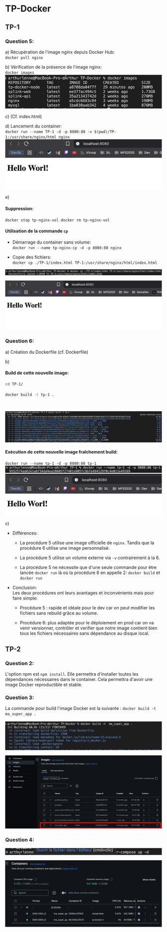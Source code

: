 # TP-Docker

## TP-1

### Question 5:
a) Récupération de l'image nginx depuis Docker Hub:<br>
`docker pull nginx`

b) Vérification de la présence de l'image nginx:<br>
`docker images`
![alt text](./TP-1/img/q5_image_1.png)

c) (Cf. index.html)

d) Lancement du container:<br>
`docker run --name TP-1 -d -p 8080:80 -v $(pwd)/TP-1:/usr/share/nginx/html nginx`
![alt text](./TP-1/img/q5_image_2.png)

e) 
#### Suppression:<br>
`docker stop tp-nginx-vol
docker rm tp-nginx-vol`

#### Utilisation de la commande `cp`

- Démarrage du container sans volume:<br>
`docker run --name tp-nginx-cp -d -p 8080:80 nginx`

- Copie des fichiers:<br>
`docker cp ./TP-1/index.html TP-1:/usr/share/nginx/html/index.html`

![alt text](./TP-1/img/q5_image_3.png)

![alt text](./TP-1/img/q5_image_4.png)

### Question 6:
a) Création du Dockerfile (cf. Dockerfile)

b) 
#### Build de cette nouvelle image:
```bash
cd TP-1/

docker build -t tp-1 .
```
<br>

![alt text](./TP-1/img/q6_image_1.png)

#### Exécution de cette nouvelle image fraîchement build:

`docker run --name tp-1 -d -p 8080:80 tp-1`
![alt text](./TP-1/img/q6_image_2.png)
![alt text](./TP-1/img/q6_image_3.png)

c)
- Différences:
    - La procédure 5 utilise une image officielle de `nginx`. Tandis que la procédure 6 utilise une image personnalisé.

    - La procédure 5 utilise un volume externe via `-v` contrairement à la 6.

    - La procédure 5 ne nécessite que d'une seule commande pour être lancée `docker run` là où la procédure 6 en appelle 2: `docker build` et `docker run`

- Conclusion:<br>
Les deux procédures ont leurs avantages et inconvénients mais pour faire simple:

    - Procédure 5 : rapide et idéale pour le dev car on peut modifier les fichiers sans rebuild grâce au volume.

    - Procédure 6: plus adaptée pour le déploiement en prod car on va venir versionner, contrôler et verifier que notre image contient bien tous les fichiers nécessaires sans dépendance au disque local.
## TP-2

### Question 2:

L'option npm est `npm install`. Elle permettra d'installer toutes les dépendances nécessaires dans le container. Cela permettra d'avoir une image Docker reproductible et stable.

### Question 3:

La commande pour build l'image Docker est la suivante : `docker build -t ma_super_app .`<br><br>![alt text](./TP-2/img/q3_image_1.png)

![alt text](./TP-2/img/q3_image_2.png)

### Question 4:

![alt text](./TP-2/img/q4_image_1.png)

![alt text](./TP-2/img/q4_image_2.png)